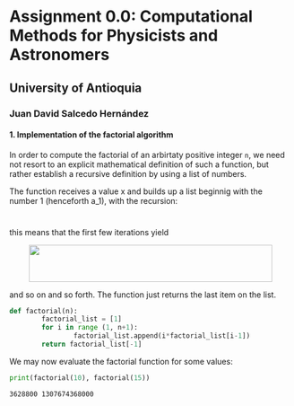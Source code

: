 # Assignment 0.0: Computational Methods for Physicists and Astronomers 
## University of Antioquia
### Juan David Salcedo Hernández

#### 1. Implementation of the factorial algorithm
In order to compute the factorial of an arbirtaty positive integer `n`, we need not resort to an explicit mathematical definition of such a function, but rather establish a recursive definition by using a list of numbers.

The function receives a value x and builds up a list beginnig with the number 1 (henceforth a_1), with the recursion:
<p align="center"><img src="https://raw.githubusercontent.com/jdavid-salcedo/Evaluacion_2021-1/main/svgs/1001577699/d500dd18caaddfecb9c46809d6c04f3f.svg?invert_in_darkmode" align=middle width=94.93532565pt height=11.141563949999998pt/></p>
this means that the first few iterations yield
<p align="center"><img src="https://raw.githubusercontent.com/jdavid-salcedo/Evaluacion_2021-1/main/svgs/1001577699/896ac255471a33ef16bff5647dac575d.svg?invert_in_darkmode" align=middle width=434.6932986pt height=65.753424pt/></p>

and so on and so forth. The function just returns the last item on the list.
<!-- name: factorial -->
```python
def factorial(n):
        factorial_list = [1]
        for i in range (1, n+1):
                factorial_list.append(i*factorial_list[i-1])
        return factorial_list[-1]
```
We may now evaluate the factorial function for some values:
<!-- target: output1, require: factorial -->
```python
print(factorial(10), factorial(15))
```
<!-- name: output1 -->
```
3628800 1307674368000
```

